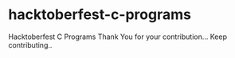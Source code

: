 # hacktoberfest-c-programs
Hacktoberfest C Programs
Thank You for your contribution...
Keep contributing..
